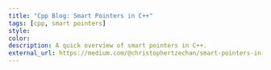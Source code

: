 ```yaml
---
title: "Cpp Blog: Smart Pointers in C++"
tags: [cpp, smart pointers]
style:
color:
description: A quick overview of smart pointers in C++.
external_url: https://medium.com/@christophertzechan/smart-pointers-in-c-b5e3d041ed0a?source=friends_link&sk=c24c4e4bdc3596a0d796a3bc52518c93
---
```





